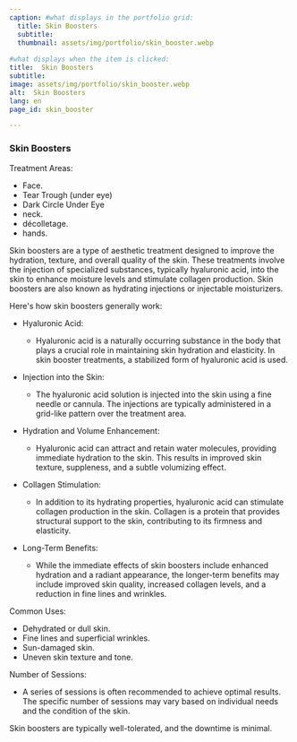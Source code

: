 ```yaml
---
caption: #what displays in the portfolio grid:
  title: Skin Boosters
  subtitle:  
  thumbnail: assets/img/portfolio/skin_booster.webp
  
#what displays when the item is clicked:
title:  Skin Boosters
subtitle: 
image: assets/img/portfolio/skin_booster.webp
alt:  Skin Boosters
lang: en
page_id: skin_booster

---
```

### Skin Boosters
Treatment Areas:
- Face.
- Tear Trough (under eye)
- Dark Circle Under Eye
- neck.
- décolletage. 
- hands.

Skin boosters are a type of aesthetic treatment designed to improve the hydration, texture, and overall quality of the skin. These treatments involve the injection of specialized substances, typically hyaluronic acid, into the skin to enhance moisture levels and stimulate collagen production. Skin boosters are also known as hydrating injections or injectable moisturizers.  

Here's how skin boosters generally work:

- Hyaluronic Acid:
  - Hyaluronic acid is a naturally occurring substance in the body that plays a crucial role in maintaining skin hydration and elasticity. In skin booster treatments, a stabilized form of hyaluronic acid is used.

- Injection into the Skin:
  - The hyaluronic acid solution is injected into the skin using a fine needle or cannula. The injections are typically administered in a grid-like pattern over the treatment area.

- Hydration and Volume Enhancement:
  - Hyaluronic acid can attract and retain water molecules, providing immediate hydration to the skin. This results in improved skin texture, suppleness, and a subtle volumizing effect.

- Collagen Stimulation:
  - In addition to its hydrating properties, hyaluronic acid can stimulate collagen production in the skin. Collagen is a protein that provides structural support to the skin, contributing to its firmness and elasticity.

- Long-Term Benefits:
  - While the immediate effects of skin boosters include enhanced hydration and a radiant appearance, the longer-term benefits may include improved skin quality, increased collagen levels, and a reduction in fine lines and wrinkles.

Common Uses:
- Dehydrated or dull skin.
- Fine lines and superficial wrinkles.
- Sun-damaged skin.
- Uneven skin texture and tone.

Number of Sessions:
  -	A series of sessions is often recommended to achieve optimal results. The specific number of sessions may vary based on individual needs and the condition of the skin.

Skin boosters are typically well-tolerated, and the downtime is minimal.

